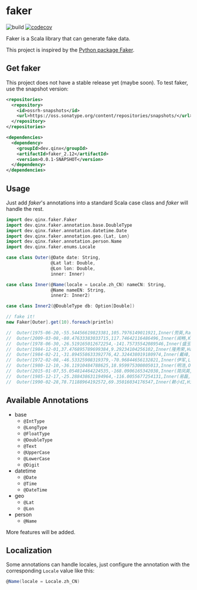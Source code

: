 # faker

![build](https://github.com/qxzzxq/faker/workflows/build/badge.svg) [![codecov](https://codecov.io/gh/qxzzxq/faker/branch/master/graph/badge.svg)](https://codecov.io/gh/qxzzxq/faker)

Faker is a Scala library that can generate fake data.

This project is inspired by the [Python package Faker](https://github.com/joke2k/faker).

## Get faker
This project does not have a stable release yet (maybe soon). To test faker, use the snapshot version:
```xml
<repositories>
  <repository>
    <id>ossrh-snapshots</id>
    <url>https://oss.sonatype.org/content/repositories/snapshots/</url>
  </repository>
</repositories>

<dependencies>
  <dependency>
    <groupId>dev.qinx</groupId>
    <artifactId>faker_2.12</artifactId>
    <version>0.0.1-SNAPSHOT</version>
  </dependency>
</dependencies>
```

## Usage

Just add *faker*'s annotations into a standard Scala case class and *faker* will handle the rest.

```scala
import dev.qinx.faker.Faker
import dev.qinx.faker.annotation.base.DoubleType
import dev.qinx.faker.annotation.datetime.Date
import dev.qinx.faker.annotation.geo.{Lat, Lon}
import dev.qinx.faker.annotation.person.Name
import dev.qinx.faker.enums.Locale

case class Outer(@Date date: String,
                 @Lat lat: Double,
                 @Lon lon: Double,
                 inner: Inner)

case class Inner(@Name(locale = Locale.zh_CN) nameCN: String,
                 @Name nameEN: String,
                 inner2: Inner2)

case class Inner2(@DoubleType db: Option[Double])

// fake it!
new Faker[Outer].get(10).foreach(println)

//  Outer(1975-06-20,-55.54456619823381,105.7976149011921,Inner(劳英,Raymundo Wolf,Inner2(Some(0.6802689710914326))))
//  Outer(2009-03-08,-80.47633383033715,117.74642116486496,Inner(闻畅,Kaia Howell,Inner2(Some(0.3232512987026902))))
//  Outer(1978-06-30,-26.519165012672254,-141.75735542089546,Inner(盛玉华,Olevia Davis,Inner2(Some(0.06980875790105556))))
//  Outer(1984-12-01,37.476895789699384,9.29234104256102,Inner(隆秀荣,Harden Fadel,Inner2(Some(0.02075769707758013))))
//  Outer(1984-02-21,-31.894558633392776,42.324438019180974,Inner(戴峰,Colonel Wisozk,Inner2(Some(0.5647694196248825))))
//  Outer(1972-02-08,-46.53325908319379,-70.96844656132821,Inner(伊军,Lexus Armstrong,Inner2(Some(0.17526148664772911))))
//  Outer(1980-12-10,-36.11910484788625,18.959975300805013,Inner(明浩,Olga Bayer,Inner2(Some(0.23892571525946327))))
//  Outer(2015-01-07,55.054814464224535,-168.0906165342038,Inner(简凤英,Marlin Macejkovic,Inner2(Some(0.6119473303637243))))
//  Outer(1985-12-17,-25.288438631194964,-116.0055677254131,Inner(易磊,Bailey Goodwin,Inner2(Some(0.2013667637508989))))
//  Outer(1990-02-28,78.71188964192572,69.35016034176547,Inner(赖小红,Hilmer Harber,Inner2(Some(0.10355297303863198))))
```

## Available Annotations
- base
  - `@IntType`
  - `@LongType`
  - `@FloatType`
  - `@DoubleType`
  - `@Text`
  - `@UpperCase`
  - `@LowerCase`
  - `@Digit`
- datetime
  - `@Date`
  - `@Time`
  - `@DateTime`
- geo
  - `@Lat`
  - `@Lon`
- person
  - `@Name`
  
More features will be added.

## Localization
Some annotations can handle locales, just configure the annotation with 
the corresponding `Locale` value like this:
```Scala
@Name(locale = Locale.zh_CN)
```
